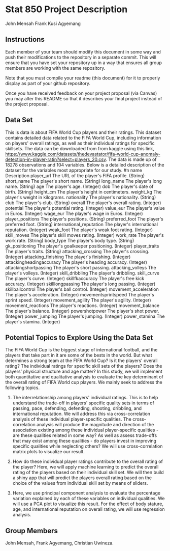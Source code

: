 Stat 850 Project Description
================
John Mensah
Frank Kusi Agyemang
## Instructions

Each member of your team should modify this document in some way and
push their modifications to the repository in a separate commit. This
will ensure that you have set your repository up in a way that ensures
all group members are working with the same repository.

Note that you must compile your readme (this document) for it to
properly display as part of your github repository.

Once you have received feedback on your project proposal (via Canvas)
you may alter this README so that it describes your final project
instead of the project proposal.

## Data Set
This is data is about FIFA World Cup players and their ratings. 
This dataset contains detailed data related to the FIFA World Cup, including information on players' overall ratings, as well as their individual ratings for specific skillsets. The data can be downloaded from from kaggle using this link,
https://www.kaggle.com/datasets/thedevastator/fifa-world-cup-anomaly-detection-in-player-ratin?select=players_20.csv. The data is made up of 18278 observations and 104 variables. Below is a detailed description of the dataset for the variables most appropriate for our study. 
#n name	                         Description 
player_url	                    The URL of the player's FIFA profile. (String)
short_name	                    The player's short name. (String)
long_name	                      The player's long name. (String)
age	                            The player's age. (Integer)
dob	                            The player's date of birth. (String)
height_cm	                      The player's height in centimeters.
weight_kg	                      The player's weight in kilograms.
nationality	                    The player's nationality. (String)
club	                          The player's club. (String)
overall	                        The player's overall rating. (Integer)
potential	                      The player's potential rating. (Integer)
value_eur	                      The player's value in Euros. (Integer)
wage_eur	                      The player's wage in Euros. (Integer)
player_positions	              The player's positions. (String)
preferred_foot	                The player's preferred foot. (String)
international_reputation	      The player's international reputation. (Integer)
weak_foot	                      The player's weak foot rating. (Integer)
skill_moves	                    The player's skill moves rating. (Integer)
work_rate	                      The player's work rate. (String)
body_type	                      The player's body type. (String)
gk_positioning	                The player's goalkeeper positioning. (Integer)
player_traits	                  The player's traits. (String)
attacking_crossing	            The player's crossing. (Integer)
attacking_finishing	            The player's finishing. (Integer)
attackingheadingaccuracy	      The player's heading accuracy. (Integer)
attackingshortpassing	          The player's short passing.
attacking_volleys	              The player's volleys. (Integer)
skill_dribbling	                The player's dribbling.
skill_curve	                    The player's curve. (Integer)
skillfkaccuracy	                The player's free kick accuracy. (Integer)
skilllongpassing	              The player's long passing. (Integer)
skillballcontrol	              The player's ball control. (Integer)
movement_acceleration	          The player's acceleration. (Integer)
movementsprintspeed	            The player's sprint speed. (Integer)
movement_agility	              The player's agility. (Integer)
movement_reactions	            The player's reactions. (Integer)
movement_balance	              The player's balance. (Integer)
powershotpower	                The player's shot power. (Integer)
power_jumping	                  The player's jumping. (Integer)
power_stamina	                  The player's stamina. (Integer)



## Potential Topics to Explore Using the Data Set
The FIFA World Cup is the biggest stage of international football, and the players that take part in it are some of the bests in the world. But what determines a strong team at the FIFA World Cup? Is it the players' overall rating? The individual ratings for specific skill sets of the players? Does the players' physical structure and age matter? In this study, we will implement both quantitative and qualitative analysis to evaluate the key determinant of the overall rating of FIFA World cup players. We mainly seek to address the following topics.
1. The interrelationship among players' individual ratings. This is to help understand the trade-off in players' specific quality sets in terms of passing, pace, defending, defending, shooting, dribbling, and international reputation. We will address this via cross-correlation analysis of these individual player-specific qualities. The cross-correlation analysis will produce the magnitude and direction of the association existing among these individual player-specific qualities - are these qualities related in some way? As well as assess trade-offs that may exist among these qualities - do players invest in improving specific qualities while neglecting others? We will use cross-correlation  matrix plots to visualize our result. 


2. How do these individual player ratings contribute to the overall rating of the player? Here, we will apply machine learning to predict the overall rating of the players based on their individual skill set. We will then build a shiny app that will predict the players overall rating based on the choice of the values from individual skill set by means of sliders. 



4. Here, we use principal component analysis to evaluate the percentage variation explained by each of these variables on individual qualities. We will use a PCA plot to visualize this result. For the effect of body stature, age, and international reputation on overall rating, we will use regression analysis. 

  


## Group Members

John Mensah, Frank Agyemang, Christian Uwineza. 
